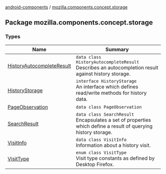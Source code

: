 [android-components](../index.md) / [mozilla.components.concept.storage](./index.md)

## Package mozilla.components.concept.storage

### Types

| Name | Summary |
|---|---|
| [HistoryAutocompleteResult](-history-autocomplete-result/index.md) | `data class HistoryAutocompleteResult`<br>Describes an autocompletion result against history storage. |
| [HistoryStorage](-history-storage/index.md) | `interface HistoryStorage`<br>An interface which defines read/write methods for history data. |
| [PageObservation](-page-observation/index.md) | `data class PageObservation` |
| [SearchResult](-search-result/index.md) | `data class SearchResult`<br>Encapsulates a set of properties which define a result of querying history storage. |
| [VisitInfo](-visit-info/index.md) | `data class VisitInfo`<br>Information about a history visit. |
| [VisitType](-visit-type/index.md) | `enum class VisitType`<br>Visit type constants as defined by Desktop Firefox. |
